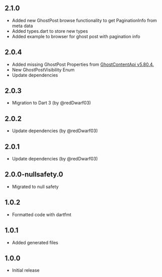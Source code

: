 ## 2.1.0

- Added new GhostPost browse functionality to get PaginationInfo from meta data
- Added types.dart to store new types
- Added example to browser for ghost post with pagination info

## 2.0.4

- Added missing GhostPost Properties from [GhostContentApi v5.80.4.](https://ghost.org/docs/content-api/#posts)
- New GhostPostVisibility Enum
- Update dependencies

## 2.0.3

- Migration to Dart 3 (by @redDwarf03)

## 2.0.2

- Update dependencies (by @redDwarf03)

## 2.0.1

- Update dependencies (by @redDwarf03)

## 2.0.0-nullsafety.0

- Migrated to null safety

## 1.0.2

- Formatted code with dartfmt

## 1.0.1

- Added generated files

## 1.0.0

- Initial release
